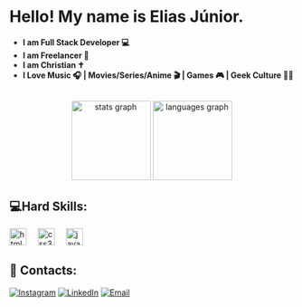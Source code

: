 # Hello! My name is Elias Júnior.

- **I am Full Stack Developer 💻**
- **I am Freelancer 💼**
- **I am Christian ✝**
- **I Love Music 🎧 | Movies/Series/Anime 🎬 | Games 🎮 | Geek Culture 🐱‍👤**

<br>

<div align="center">
    <img src="https://github-readme-stats.vercel.app/api?username=eliassajunio&hide_title=false&hide_rank=false&show_icons=true&include_all_commits=false&count_private=true&disable_animations=false&theme=github_dark&locale=en&hide_border=false" height="140" alt="stats graph"/>
    <img src="https://github-readme-stats.vercel.app/api/top-langs?username=eliassajunio&locale=en&hide_title=false&layout=compact&card_width=320&langs_count=10&theme=github_dark&hide_border=false" height="140" alt="languages graph"/>
</div>

## 💻Hard Skills:
<div align="left">
    <img src="https://cdn.jsdelivr.net/gh/devicons/devicon/icons/html5/html5-original.svg" height="30" alt="html5 logo"/>
    <img width="12"/>
    <img src="https://cdn.jsdelivr.net/gh/devicons/devicon/icons/css3/css3-original.svg" height="30" alt="css3 logo"/>
    <img width="12"/>
    <img src="https://cdn.jsdelivr.net/gh/devicons/devicon/icons/javascript/javascript-original.svg" height="30" alt="javascript logo"  />
    <img width="12" />
</div>

## 📱 Contacts:
[![Instagram](https://img.shields.io/static/v1?message=Instagram&logo=instagram&label=&color=E4405F&logoColor=white&labelColor=&style=for-the-badge)](https://www.instagram.com/eliassajunior/)
[![LinkedIn](https://img.shields.io/static/v1?message=LinkedIn&logo=linkedin&label=&color=0077B5&logoColor=white&labelColor=&style=for-the-badge)](https://www.linkedin.com/in/eliassajunio/)
[![Email](https://img.shields.io/static/v1?message=Gmail&logo=gmail&label=&color=D14836&logoColor=white&labelColor=&style=for-the-badge)](mailto:developereliasjunior@gmail.com)
